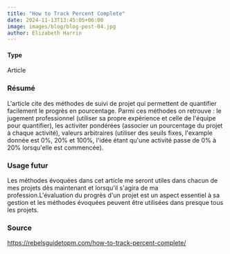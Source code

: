 ```yaml
---
title: "How to Track Percent Complete"
date: 2024-11-13T13:45:05+06:00
image: images/blog/blog-post-04.jpg
author: Elizabeth Harrin
---
```

#### Type

Article

### Résumé

L'article cite des méthodes de suivi de projet qui permettent de quantifier facilement le progrès en pourcentage. Parmi ces méthodes on retrouve : le jugement professionnel (utiliser sa propre expérience et celle de l'équipe pour quantifier), les activiter pondérées (associer un pourcentage du projet à chaque activité), valeurs arbitraires (utiliser des seuils fixes, l'example donnée est 0%, 20% et 100%, l'idée étant qu'une activité passe de 0% à 20% lorsqu'elle est commencée).

### Usage futur

Les méthodes évoquées dans cet article me seront utiles dans chacun de mes projets dès maintenant et lorsqu'il s'agira de ma profession.L'évaluation du progrès d'un projet est un aspect essentiel à sa gestion et les méthodes évoquées peuvent être utilisées dans presque tous les projets.

### Source

https://rebelsguidetopm.com/how-to-track-percent-complete/